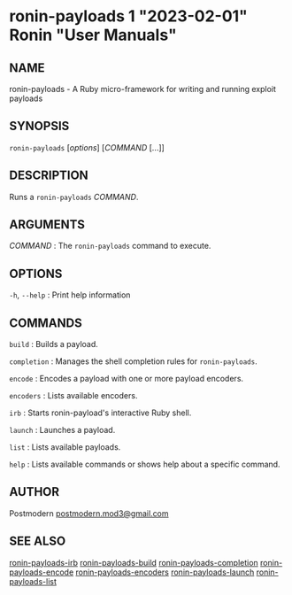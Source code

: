 # ronin-payloads 1 "2023-02-01" Ronin "User Manuals"

## NAME

ronin-payloads - A Ruby micro-framework for writing and running exploit payloads

## SYNOPSIS

`ronin-payloads` [*options*] [*COMMAND* [...]]

## DESCRIPTION

Runs a `ronin-payloads` *COMMAND*.

## ARGUMENTS

*COMMAND*
: The `ronin-payloads` command to execute.

## OPTIONS

`-h`, `--help`
: Print help information

## COMMANDS

`build`
: Builds a payload.

`completion`
: Manages the shell completion rules for `ronin-payloads`.

`encode`
: Encodes a payload with one or more payload encoders.

`encoders`
: Lists available encoders.

`irb`
: Starts ronin-payload's interactive Ruby shell.

`launch`
: Launches a payload.

`list`
: Lists available payloads.

`help`
: Lists available commands or shows help about a specific command.

## AUTHOR

Postmodern <postmodern.mod3@gmail.com>

## SEE ALSO

[ronin-payloads-irb](ronin-payloads-irb.1.md) [ronin-payloads-build](ronin-payloads-build.1.md) [ronin-payloads-completion](ronin-payloads-completion.1.md) [ronin-payloads-encode](ronin-payloads-encode.1.md) [ronin-payloads-encoders](ronin-payloads-encoders.1.md) [ronin-payloads-launch](ronin-payloads-launch.1.md) [ronin-payloads-list](ronin-payloads-list.1.md)
